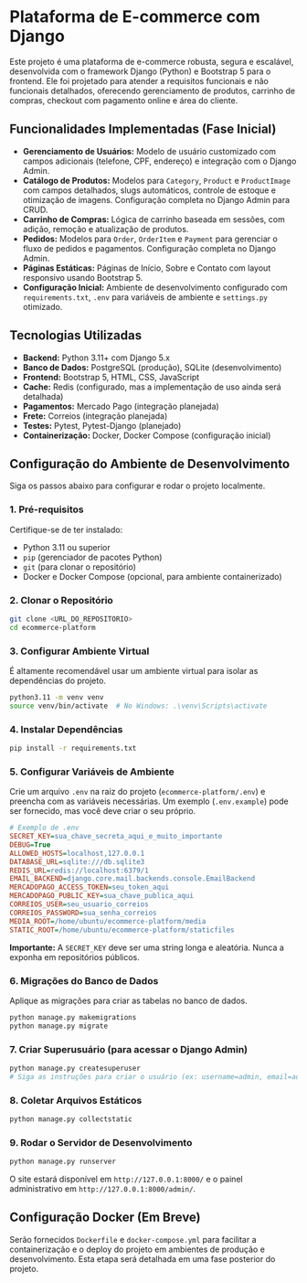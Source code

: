 # Plataforma de E-commerce com Django

Este projeto é uma plataforma de e-commerce robusta, segura e escalável, desenvolvida com o framework Django (Python) e Bootstrap 5 para o frontend. Ele foi projetado para atender a requisitos funcionais e não funcionais detalhados, oferecendo gerenciamento de produtos, carrinho de compras, checkout com pagamento online e área do cliente.

## Funcionalidades Implementadas (Fase Inicial)

- **Gerenciamento de Usuários:** Modelo de usuário customizado com campos adicionais (telefone, CPF, endereço) e integração com o Django Admin.
- **Catálogo de Produtos:** Modelos para `Category`, `Product` e `ProductImage` com campos detalhados, slugs automáticos, controle de estoque e otimização de imagens. Configuração completa no Django Admin para CRUD.
- **Carrinho de Compras:** Lógica de carrinho baseada em sessões, com adição, remoção e atualização de produtos.
- **Pedidos:** Modelos para `Order`, `OrderItem` e `Payment` para gerenciar o fluxo de pedidos e pagamentos. Configuração completa no Django Admin.
- **Páginas Estáticas:** Páginas de Início, Sobre e Contato com layout responsivo usando Bootstrap 5.
- **Configuração Inicial:** Ambiente de desenvolvimento configurado com `requirements.txt`, `.env` para variáveis de ambiente e `settings.py` otimizado.

## Tecnologias Utilizadas

- **Backend:** Python 3.11+ com Django 5.x
- **Banco de Dados:** PostgreSQL (produção), SQLite (desenvolvimento)
- **Frontend:** Bootstrap 5, HTML, CSS, JavaScript
- **Cache:** Redis (configurado, mas a implementação de uso ainda será detalhada)
- **Pagamentos:** Mercado Pago (integração planejada)
- **Frete:** Correios (integração planejada)
- **Testes:** Pytest, Pytest-Django (planejado)
- **Containerização:** Docker, Docker Compose (configuração inicial)

## Configuração do Ambiente de Desenvolvimento

Siga os passos abaixo para configurar e rodar o projeto localmente.

### 1. Pré-requisitos

Certifique-se de ter instalado:
- Python 3.11 ou superior
- `pip` (gerenciador de pacotes Python)
- `git` (para clonar o repositório)
- Docker e Docker Compose (opcional, para ambiente containerizado)

### 2. Clonar o Repositório

```bash
git clone <URL_DO_REPOSITORIO>
cd ecommerce-platform
```

### 3. Configurar Ambiente Virtual

É altamente recomendável usar um ambiente virtual para isolar as dependências do projeto.

```bash
python3.11 -m venv venv
source venv/bin/activate  # No Windows: .\venv\Scripts\activate
```

### 4. Instalar Dependências

```bash
pip install -r requirements.txt
```

### 5. Configurar Variáveis de Ambiente

Crie um arquivo `.env` na raiz do projeto (`ecommerce-platform/.env`) e preencha com as variáveis necessárias. Um exemplo (`.env.example`) pode ser fornecido, mas você deve criar o seu próprio.

```ini
# Exemplo de .env
SECRET_KEY=sua_chave_secreta_aqui_e_muito_importante
DEBUG=True
ALLOWED_HOSTS=localhost,127.0.0.1
DATABASE_URL=sqlite:///db.sqlite3
REDIS_URL=redis://localhost:6379/1
EMAIL_BACKEND=django.core.mail.backends.console.EmailBackend
MERCADOPAGO_ACCESS_TOKEN=seu_token_aqui
MERCADOPAGO_PUBLIC_KEY=sua_chave_publica_aqui
CORREIOS_USER=seu_usuario_correios
CORREIOS_PASSWORD=sua_senha_correios
MEDIA_ROOT=/home/ubuntu/ecommerce-platform/media
STATIC_ROOT=/home/ubuntu/ecommerce-platform/staticfiles
```

**Importante:** A `SECRET_KEY` deve ser uma string longa e aleatória. Nunca a exponha em repositórios públicos.

### 6. Migrações do Banco de Dados

Aplique as migrações para criar as tabelas no banco de dados.

```bash
python manage.py makemigrations
python manage.py migrate
```

### 7. Criar Superusuário (para acessar o Django Admin)

```bash
python manage.py createsuperuser
# Siga as instruções para criar o usuário (ex: username=admin, email=admin@example.com, password=admin123)
```

### 8. Coletar Arquivos Estáticos

```bash
python manage.py collectstatic
```

### 9. Rodar o Servidor de Desenvolvimento

```bash
python manage.py runserver
```

O site estará disponível em `http://127.0.0.1:8000/` e o painel administrativo em `http://127.0.0.1:8000/admin/`.

## Configuração Docker (Em Breve)

Serão fornecidos `Dockerfile` e `docker-compose.yml` para facilitar a containerização e o deploy do projeto em ambientes de produção e desenvolvimento. Esta etapa será detalhada em uma fase posterior do projeto.
